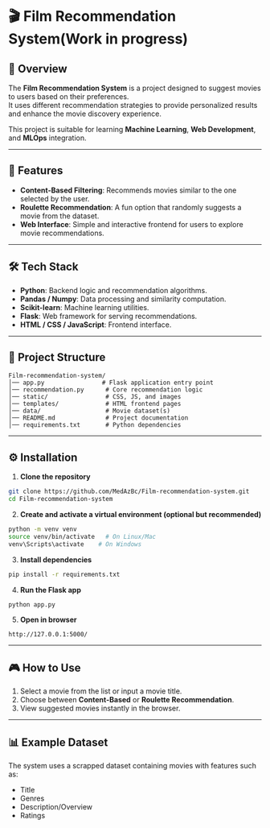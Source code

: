 # 🎬 Film Recommendation System(Work in progress)

## 📌 Overview
The **Film Recommendation System** is a project designed to suggest movies to users based on their preferences.  
It uses different recommendation strategies to provide personalized results and enhance the movie discovery experience.

This project is suitable for learning **Machine Learning**, **Web Development**, and **MLOps** integration.

---

## 🚀 Features
- **Content-Based Filtering**: Recommends movies similar to the one selected by the user.
- **Roulette Recommendation**: A fun option that randomly suggests a movie from the dataset.
- **Web Interface**: Simple and interactive frontend for users to explore movie recommendations.

---

## 🛠️ Tech Stack
- **Python**: Backend logic and recommendation algorithms.
- **Pandas / Numpy**: Data processing and similarity computation.
- **Scikit-learn**: Machine learning utilities.
- **Flask**: Web framework for serving recommendations.
- **HTML / CSS / JavaScript**: Frontend interface.

---

## 📂 Project Structure
```
Film-recommendation-system/
│── app.py                # Flask application entry point
│── recommendation.py      # Core recommendation logic
│── static/                # CSS, JS, and images
│── templates/             # HTML frontend pages
│── data/                  # Movie dataset(s)
│── README.md              # Project documentation
│── requirements.txt       # Python dependencies
```

---

## ⚙️ Installation

1. **Clone the repository**
```bash
git clone https://github.com/MedAzBc/Film-recommendation-system.git
cd Film-recommendation-system
```

2. **Create and activate a virtual environment (optional but recommended)**
```bash
python -m venv venv
source venv/bin/activate   # On Linux/Mac
venv\Scripts\activate    # On Windows
```

3. **Install dependencies**
```bash
pip install -r requirements.txt
```

4. **Run the Flask app**
```bash
python app.py
```

5. **Open in browser**
```
http://127.0.0.1:5000/
```

---

## 🎮 How to Use
1. Select a movie from the list or input a movie title.
2. Choose between **Content-Based** or **Roulette Recommendation**.
3. View suggested movies instantly in the browser.

---

## 📊 Example Dataset
The system uses a scrapped dataset containing movies with features such as:
- Title  
- Genres  
- Description/Overview  
- Ratings  


